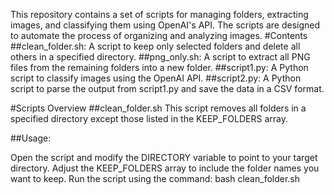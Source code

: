 This repository contains a set of scripts for managing folders, extracting images, and classifying them using OpenAI's API. The scripts are designed to automate the process of organizing and analyzing images.
#Contents
##clean_folder.sh: A script to keep only selected folders and delete all others in a specified directory.
##png_only.sh: A script to extract all PNG files from the remaining folders into a new folder.
##script1.py: A Python script to classify images using the OpenAI API.
##script2.py: A Python script to parse the output from script1.py and save the data in a CSV format.

#Scripts Overview
##clean_folder.sh
This script removes all folders in a specified directory except those listed in the KEEP_FOLDERS array.

##Usage:

Open the script and modify the DIRECTORY variable to point to your target directory.
Adjust the KEEP_FOLDERS array to include the folder names you want to keep.
Run the script using the command: bash clean_folder.sh
